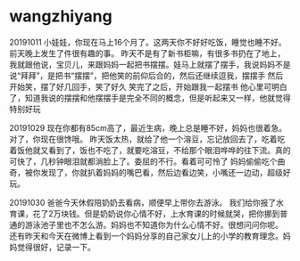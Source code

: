 # wangzhiyang
20191011
小娃娃，你现在马上16个月了。这两天你不好好吃饭，睡觉也睡不好。
前天晚上发生了件很有趣的事。
昨天不是有了新书柜嘛，有很多书扔在了地上，我就跟他说，宝贝儿，来跟妈妈一起把书摆摆。娃马上就摆了摆手，我说妈妈不是说“拜拜”，是把书“摆摆”，把他笑的前仰后合的，然后还继续逗我，摆摆手 然后开始笑，摆了好几回手，笑了好久
笑完了之后，开始跟我一起摆书
他心里可明白了，知道我说的摆摆和他摆摆手是完全不同的概念，但是听起来又一样，他就觉得特别好玩


20191029
现在你都有85cm高了，最近生病，晚上总是睡不好，妈妈也很着急。
对了，你现在很馋哦。
昨天饭太热，就给了他一个溶豆，忘记放回去了，吃着吃着饭他就又看到了，饭也不吃了，就要吃溶豆，不给那个眼泪哗哗的往下流。真的可快了，几秒钟眼泪就都淌脸上了。委屈的不行。看着可可怜了
妈妈偷偷吃个曲奇，被你发现了，你就扒着妈妈的嘴巴看，然后边看边笑，小嘴还一边动，超级好玩。

20191030
爸爸今天休假陪奶奶去看病，顺便早上带你去游泳。
我们给你报了水育课，花了2万块钱。但是奶奶说你心情不好，上水育课的时候就哭，把你挪到普通的游泳池子里也不怎么游。妈妈也不知道你为什么心情不好。很想问问你呢。
还有昨天和今天在微博上看到一个妈妈分享的自己家女儿上的小学的教育理念。妈妈觉得很好，记录一下。
